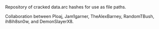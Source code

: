Repository of cracked data.arc hashes for use as file paths.

Collaboration between Ploaj, Jam1garner, TheAlexBarney, RandomTBush, ih8ih8sn0w, and DemonSlayerX8.
